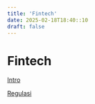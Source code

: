 ```yaml
---
title: 'Fintech'
date: 2025-02-18T18:40::10
draft: false
---
```


# Fintech

[Intro](Fintech%20165ecfcbaa4780109d43c53bc9aebff7/Intro%20165ecfcbaa478012b646f06931567f54.md)

[Regulasi](Fintech%20165ecfcbaa4780109d43c53bc9aebff7/Regulasi%20165ecfcbaa4780008361ef3dfee89307.md)

